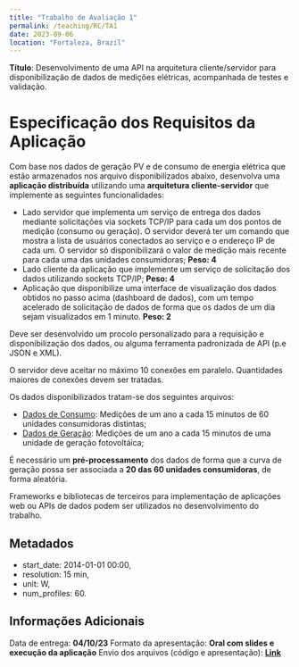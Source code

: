 ```yaml
---
title: "Trabalho de Avaliação 1"
permalink: /teaching/RC/TA1
date: 2023-09-06
location: "Fortaleza, Brazil"
---
```


**Título**: Desenvolvimento de uma API na arquitetura cliente/servidor para disponibilização de dados de medições elétricas, acompanhada de testes e validação.

# Especificação dos Requisitos da Aplicação

Com base nos dados de geração PV e de consumo de energia elétrica que estão armazenados nos arquivo disponibilizados abaixo, desenvolva uma **aplicação distribuída** utilizando uma **arquitetura cliente-servidor** que implemente as seguintes funcionalidades:

- Lado servidor que implementa um serviço de entrega dos dados mediante solicitações via sockets TCP/IP para cada um dos pontos de medição (consumo ou geração). O servidor deverá ter um comando que mostra a lista de usuários conectados ao serviço e o endereço IP de cada um. O servidor só disponibilizará o valor de medição mais recente para cada uma das unidades consumidoras; **Peso: 4**
- Lado cliente da aplicação que implemente um serviço de solicitação dos dados utilizando sockets TCP/IP; **Peso: 4**
- Aplicação que disponibilize uma interface de visualização dos dados obtidos no passo acima (dashboard de dados), com um tempo acelerado de solicitação de dados de forma que os dados de um dia sejam visualizados em 1 minuto. **Peso: 2**

Deve ser desenvolvido um procolo personalizado para a requisição e disponibilização dos dados, ou alguma ferramenta padronizada de API (p.e JSON e XML).

O servidor deve aceitar no máximo 10 conexões em paralelo. Quantidades maiores de conexões devem ser tratadas.

Os dados disponibilizados tratam-se dos seguintes arquivos:
- [Dados de Consumo](https://drive.google.com/file/d/1LjLFxxQkHeu7ApfvR0daAgdUrcewzSiL/view?usp=sharing): Medições de um ano a cada 15 minutos de 60 unidades consumidoras distintas;
- [Dados de Geração](https://drive.google.com/file/d/1cQXQLxY50Yu34i_abmkK49cDJz52OWX7/view?usp=sharing): Medições de um ano a cada 15 minutos de uma unidade de geração fotovoltáica;

É necessário um **pré-processamento** dos dados de forma que a curva de geração possa ser associada a **20 das 60 unidades consumidoras**, de forma aleatória.

Frameworks e bibliotecas de terceiros para implementação de aplicações web ou APIs de dados podem ser utilizados no desenvolvimento do trabalho.

## Metadados

- start_date: 2014-01-01 00:00,
- resolution: 15 min,
- unit: W, 
- num_profiles: 60.

## Informações Adicionais

Data de entrega: **04/10/23**
Formato da apresentação: **Oral com slides e execução da aplicação**
Envio dos arquivos (código e apresentação): **[Link](http://forms.google.com)**
